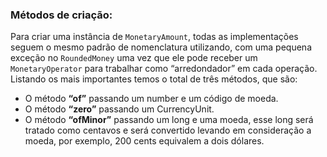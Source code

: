 ### Métodos de criação:


Para criar uma instância de ```MonetaryAmount```, todas as implementações seguem o mesmo padrão de nomenclatura utilizando, com uma pequena exceção no ```RoundedMoney``` uma vez que ele pode receber um ```MonetaryOperator``` para trabalhar como “arredondador” em cada operação. Listando os mais importantes temos o total de três métodos, que são:

* O método **“of”** passando um number e um código de moeda.
* O método **“zero”** passando um CurrencyUnit.
* O método **“ofMinor”** passando um long e uma moeda, esse long será tratado como centavos e será convertido levando em consideração a moeda, por exemplo, 200 cents equivalem a dois dólares.

